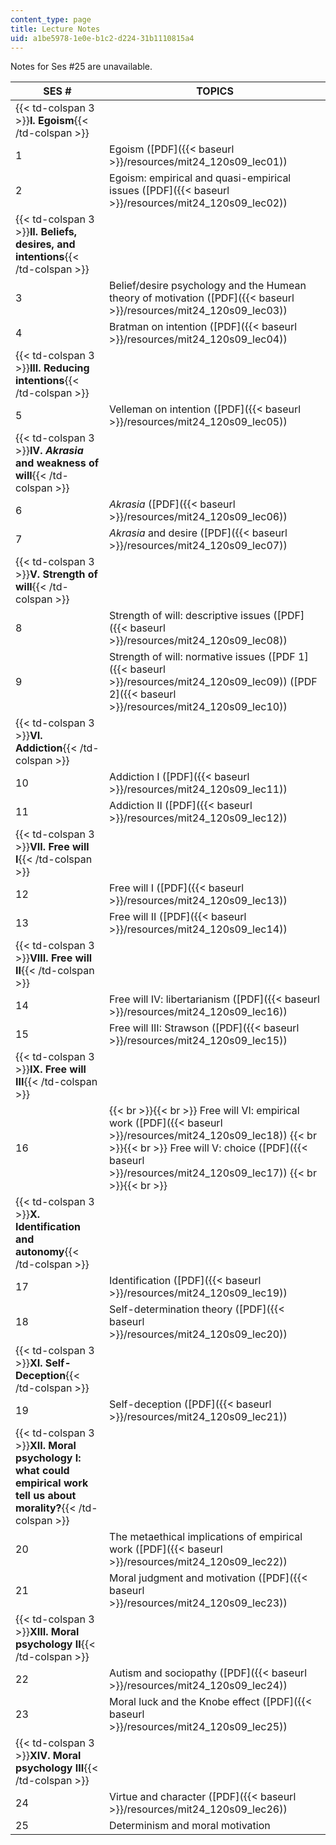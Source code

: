 ```yaml
---
content_type: page
title: Lecture Notes
uid: a1be5978-1e0e-b1c2-d224-31b1110815a4
---
```


Notes for Ses #25 are unavailable.

| SES # | TOPICS |
| --- | --- |
| {{< td-colspan 3 >}}**I. Egoism**{{< /td-colspan >}} |||
| 1 | Egoism ([PDF]({{< baseurl >}}/resources/mit24_120s09_lec01)) |
| 2 | Egoism: empirical and quasi-empirical issues ([PDF]({{< baseurl >}}/resources/mit24_120s09_lec02)) |
| {{< td-colspan 3 >}}**II. Beliefs, desires, and intentions**{{< /td-colspan >}} |||
| 3 | Belief/desire psychology and the Humean theory of motivation ([PDF]({{< baseurl >}}/resources/mit24_120s09_lec03)) |
| 4 | Bratman on intention ([PDF]({{< baseurl >}}/resources/mit24_120s09_lec04)) |
| {{< td-colspan 3 >}}**III. Reducing intentions**{{< /td-colspan >}} |||
| 5 | Velleman on intention ([PDF]({{< baseurl >}}/resources/mit24_120s09_lec05)) |
| {{< td-colspan 3 >}}**IV. _Akrasia_ and weakness of will**{{< /td-colspan >}} |||
| 6 | _Akrasia_ ([PDF]({{< baseurl >}}/resources/mit24_120s09_lec06)) |
| 7 | _Akrasia_ and desire ([PDF]({{< baseurl >}}/resources/mit24_120s09_lec07)) |
| {{< td-colspan 3 >}}**V. Strength of will**{{< /td-colspan >}} |||
| 8 | Strength of will: descriptive issues ([PDF]({{< baseurl >}}/resources/mit24_120s09_lec08)) |
| 9 | Strength of will: normative issues ([PDF 1]({{< baseurl >}}/resources/mit24_120s09_lec09)) ([PDF 2]({{< baseurl >}}/resources/mit24_120s09_lec10)) |
| {{< td-colspan 3 >}}**VI. Addiction**{{< /td-colspan >}} |||
| 10 | Addiction I ([PDF]({{< baseurl >}}/resources/mit24_120s09_lec11)) |
| 11 | Addiction II ([PDF]({{< baseurl >}}/resources/mit24_120s09_lec12)) |
| {{< td-colspan 3 >}}**VII. Free will I**{{< /td-colspan >}} |||
| 12 | Free will I ([PDF]({{< baseurl >}}/resources/mit24_120s09_lec13)) |
| 13 | Free will II ([PDF]({{< baseurl >}}/resources/mit24_120s09_lec14)) |
| {{< td-colspan 3 >}}**VIII. Free will II**{{< /td-colspan >}} |||
| 14 | Free will IV: libertarianism ([PDF]({{< baseurl >}}/resources/mit24_120s09_lec16)) |
| 15 | Free will III: Strawson ([PDF]({{< baseurl >}}/resources/mit24_120s09_lec15)) |
| {{< td-colspan 3 >}}**IX. Free will III**{{< /td-colspan >}} |||
| 16 |  {{< br >}}{{< br >}} Free will VI: empirical work ([PDF]({{< baseurl >}}/resources/mit24_120s09_lec18)) {{< br >}}{{< br >}} Free will V: choice ([PDF]({{< baseurl >}}/resources/mit24_120s09_lec17)) {{< br >}}{{< br >}}  |
| {{< td-colspan 3 >}}**X. Identification and autonomy**{{< /td-colspan >}} |||
| 17 | Identification ([PDF]({{< baseurl >}}/resources/mit24_120s09_lec19)) |
| 18 | Self-determination theory ([PDF]({{< baseurl >}}/resources/mit24_120s09_lec20)) |
| {{< td-colspan 3 >}}**XI. Self-Deception**{{< /td-colspan >}} |||
| 19 | Self-deception ([PDF]({{< baseurl >}}/resources/mit24_120s09_lec21)) |
| {{< td-colspan 3 >}}**XII. Moral psychology I: what could empirical work tell us about morality?**{{< /td-colspan >}} |||
| 20 | The metaethical implications of empirical work ([PDF]({{< baseurl >}}/resources/mit24_120s09_lec22)) |
| 21 | Moral judgment and motivation ([PDF]({{< baseurl >}}/resources/mit24_120s09_lec23)) |
| {{< td-colspan 3 >}}**XIII. Moral psychology II**{{< /td-colspan >}} |||
| 22 | Autism and sociopathy ([PDF]({{< baseurl >}}/resources/mit24_120s09_lec24)) |
| 23 | Moral luck and the Knobe effect ([PDF]({{< baseurl >}}/resources/mit24_120s09_lec25)) |
| {{< td-colspan 3 >}}**XIV. Moral psychology III**{{< /td-colspan >}} |||
| 24 | Virtue and character ([PDF]({{< baseurl >}}/resources/mit24_120s09_lec26)) |
| 25 | Determinism and moral motivation